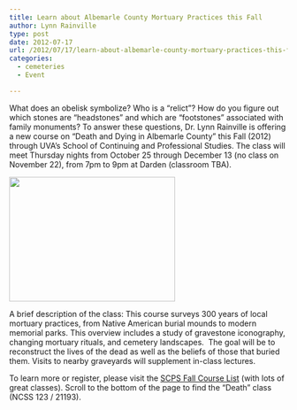 ```yaml
---
title: Learn about Albemarle County Mortuary Practices this Fall
author: Lynn Rainville
type: post
date: 2012-07-17
url: /2012/07/17/learn-about-albemarle-county-mortuary-practices-this-fall/
categories:
  - cemeteries
  - Event

---
```

What does an obelisk symbolize? Who is a &#8220;relict&#8221;? How do you figure out which stones are &#8220;headstones&#8221; and which are &#8220;footstones&#8221; associated with family monuments? To answer these questions, Dr. Lynn Rainville is offering a new course on &#8220;Death and Dying in Albemarle County&#8221; this Fall (2012) through UVA&#8217;s School of Continuing and Professional Studies. The class will meet Thursday nights from October 25 through December 13 (no class on November 22), from 7pm to 9pm at Darden (classroom TBA).

[<img class="alignright size-medium wp-image-391" title="DeathDyingClass" src="http://www.locohistory.org/blog/albemarle/wp-content/uploads/2012/07/DeathDying1-300x225.jpg" alt="" width="300" height="225" />][1]

A brief description of the class: This course surveys 300 years of local mortuary practices, from Native American burial mounds to modern memorial parks. This overview includes a study of gravestone iconography, changing mortuary rituals, and cemetery landscapes.  The goal will be to reconstruct the lives of the dead as well as the beliefs of those that buried them. Visits to nearby graveyards will supplement in-class lectures.

To learn more or register, please visit the [SCPS Fall Course List][2] (with lots of great classes). Scroll to the bottom of the page to find the &#8220;Death&#8221; class (NCSS 123 / 21193).

 [1]: http://www.locohistory.org/blog/albemarle/wp-content/uploads/2012/07/DeathDying1.jpg
 [2]: http://www.scps.virginia.edu/programs/personal-enrichment-classes-fall2012
